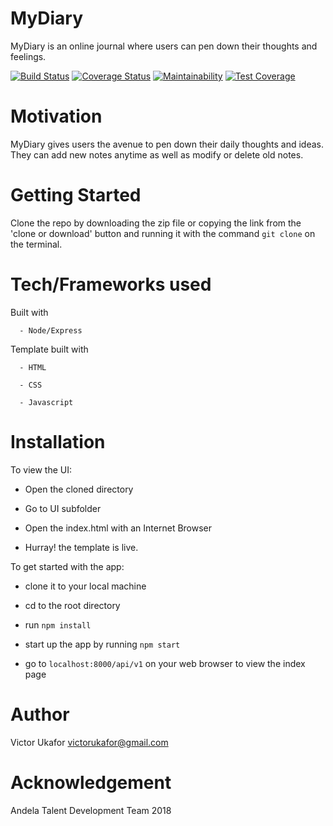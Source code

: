 # MyDiary 

MyDiary is an online journal where users can pen down their thoughts and feelings.

[![Build Status](https://travis-ci.org/VictorUkafor/MyDiary.svg?branch=develop)](https://travis-ci.org/VictorUkafor/MyDiary) [![Coverage Status](https://coveralls.io/repos/github/VictorUkafor/MyDiary/badge.svg?branch=develop)](https://coveralls.io/github/VictorUkafor/MyDiary?branch=master) [![Maintainability](https://api.codeclimate.com/v1/badges/47ae678c6a8d217ca7f3/maintainability)](https://codeclimate.com/github/VictorUkafor/MyDiary/maintainability) [![Test Coverage](https://api.codeclimate.com/v1/badges/47ae678c6a8d217ca7f3/test_coverage)](https://codeclimate.com/github/VictorUkafor/MyDiary/test_coverage)


# Motivation

MyDiary gives users the avenue to pen down their daily thoughts and ideas. They can add new
notes anytime as well as modify or delete old notes.


# Getting Started

Clone the repo by downloading the zip file or copying the link from the 'clone or download' button and running it with the command ``git clone`` on the terminal.



# Tech/Frameworks used

Built with

      - Node/Express


Template built with

      - HTML

      - CSS

      - Javascript


# Installation

To view the UI:

*  Open the cloned directory

*  Go to UI subfolder

*  Open the index.html with an Internet Browser

* Hurray! the template is live.


To get started with the app:

* clone it to your local machine

* cd to the root directory

* run ``npm install``

* start up the app by running ``npm start``

* go to ``localhost:8000/api/v1`` on your web browser to view the index page



# Author

Victor Ukafor victorukafor@gmail.com



# Acknowledgement

Andela Talent Development Team 2018







